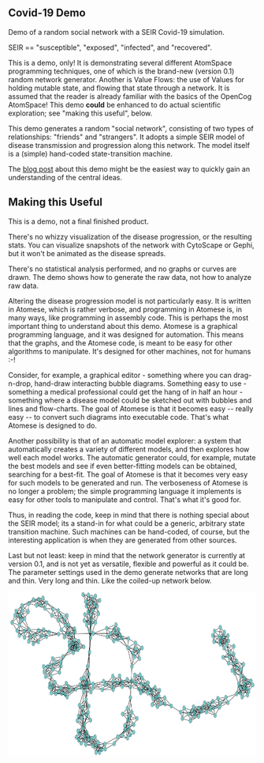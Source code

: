 
Covid-19 Demo
--------------
Demo of a random social network with a SEIR Covid-19 simulation.

 SEIR == "susceptible", "exposed", "infected", and "recovered".

This is a demo, only! It is demonstrating several different AtomSpace
programming techniques, one of which is the brand-new (version 0.1)
random network generator. Another is Value Flows: the use of Values
for holding mutable state, and flowing that state through a network.
It is assumed that the reader is already familiar with the basics of
the OpenCog AtomSpace! This demo **could** be enhanced to do actual
scientific exploration; see "making this useful", below.

This demo generates a random "social network", consisting of two types
of relationships: "friends" and "strangers". It adopts a simple SEIR
model of disease transmission and progression along this network.
The model itself is a (simple) hand-coded state-transition machine.

The
[blog post](https://blog.opencog.org/2020/04/22/covid-19-modelling-and-random-social-networks/)
about this demo might be the easiest way to quickly gain an
understanding of the central ideas.


Making this Useful
------------------
This is a demo, not a final finished product.

There's no whizzy visualization of the disease progression, or the
resulting stats. You can visualize snapshots of the network with
CytoScape or Gephi, but it won't be animated as the disease spreads.

There's no statistical analysis performed, and no graphs or curves are
drawn. The demo shows how to generate the raw data, not how to analyze
raw data.

Altering the disease progression model is not particularly easy. It is
written in Atomese, which is rather verbose, and programming in
Atomese is, in many ways, like programming in assembly code.  This is
perhaps the most important thing to understand about this demo.
Atomese is a graphical programming language, and it was designed for
automation. This means that the graphs, and the Atomese code, is meant
to be easy for other algorithms to manipulate. It's designed for other
machines, not for humans :-!

Consider, for example, a graphical editor - something where you can
drag-n-drop, hand-draw interacting bubble diagrams. Something easy
to use - something a medical professional could get the hang of in
half an hour - something where a disease model could be sketched out
with bubbles and lines and flow-charts. The goal of Atomese is that
it becomes easy -- really easy -- to convert such diagrams into
executable code. That's what Atomese is designed to do.

Another possibility is that of an automatic model explorer: a system
that automatically creates a variety of different models, and then
explores how well each model works. The automatic generator could,
for example, mutate the best models and see if even better-fitting
models can be obtained, searching for a best-fit.  The goal of Atomese
is that it becomes very easy for such models to be generated and run.
The verboseness of Atomese is no longer a problem; the simple
programming language it implements is easy for other tools to
manipulate and control. That's what it's good for.

Thus, in reading the code, keep in mind that there is nothing special
about the SEIR model; its a stand-in for what could be a generic,
arbitrary state transition machine. Such machines can be hand-coded,
of course, but the interesting application is when they are generated
from other sources.

Last but not least: keep in mind that the network generator is
currently at version 0.1, and is not yet as versatile, flexible and
powerful as it could be. The parameter settings used in the demo
generate networks that are long and thin. Very long and thin. Like
the coiled-up network below.

![Example social network](./social-network.gml_2b.png)
